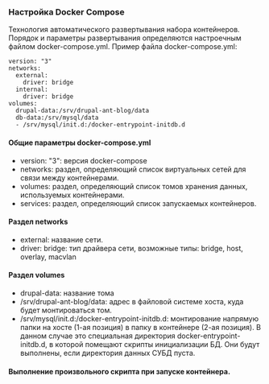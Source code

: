 ### Настройка Docker Compose
Технология автоматического развертывания набора контейнеров. Порядок и параметры развертывания определяются настроечным файлом docker-compose.yml.
Пример файла docker-compose.yml:
```docker
version: "3"
networks:
  external:
    driver: bridge
  internal:
    driver: bridge
volumes:
  drupal-data:/srv/drupal-ant-blog/data
  db-data:/srv/mysql/data
  - /srv/mysql/init.d:/docker-entrypoint-initdb.d
```
#### Общие параметры docker-compose.yml
- version: "3": версия docker-compose
- networks: раздел, определяющий список виртуальных сетей для связи между контейнерами.
- volumes: раздел, определяющий список томов хранения данных, используемых контейнерами.
- services: раздел, определяющий список запускаемых контейнеров.
#### Раздел networks
- external: название сети.
- driver: bridge: тип драйвера сети, возможные типы: bridge, host, overlay, macvlan
#### Раздел volumes
- drupal-data: название тома
- /srv/drupal-ant-blog/data: адрес в файловой системе хоста, куда будет монтироваться том.
- /srv/mysql/init.d:/docker-entrypoint-initdb.d: монтирование напрямую папки на хосте (1-ая позиция) в папку в контейнере (2-ая позиция).
В данном случае это специальная директория docker-entrypoint-initdb.d, в которой помещают скрипты инициализации БД. Они будут выполнены, если директория данных СУБД пуста. 
#### Выполнение произвольного скрипта при запуске контейнера.
